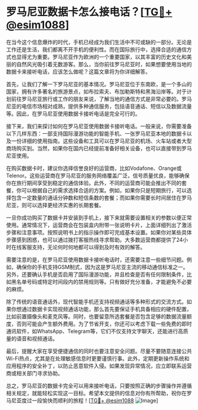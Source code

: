 # 罗马尼亚数据卡怎么接电话？[[TG💪+ @esim1088](https://t.me/s/esim1088)]

在当今这个信息爆炸的时代，手机已经成为我们生活中不可或缺的一部分。无论是工作还是生活，我们都离不开手机的便利性。而在国际旅行中，选择合适的通信方式也显得尤为重要。罗马尼亚作为欧洲的一个重要国家，以其丰富的历史文化和美丽的自然风光吸引着无数游客。那么，当你前往罗马尼亚时，如果想要使用当地的数据卡来接听电话，应该怎么做呢？这篇文章将为你详细解答。

首先，让我们了解一下罗马尼亚的基本情况。罗马尼亚位于东南欧，是一个多山的国家，拥有许多著名的旅游景点，如布拉索夫、布加勒斯特和黑海沿岸等。对于计划前往罗马尼亚旅行或工作的朋友来说，了解当地的通信方式是非常必要的。罗马尼亚的电信市场相对成熟，提供多种通信服务，包括语音通话、短信以及数据流量等。因此，在罗马尼亚使用数据卡接听电话是完全可行的。

接下来，我们来探讨如何在罗马尼亚使用数据卡接听电话。一般来说，你需要准备以下几样东西：一部支持国际漫游功能的智能手机、一张罗马尼亚本地的数据卡以及一份详细的使用指南。这些设备和工具可以在罗马尼亚的机场、火车站或者大型商场购买到。当然，如果你在国内已经提前准备好相关设备，也可以直接带到罗马尼亚使用。

在购买数据卡时，建议你选择信誉良好的运营商，比如Vodafone、Orange或Telenor。这些运营商在罗马尼亚的服务网络覆盖广泛，信号质量优良，能够确保你在旅行期间享受到稳定的通信体验。此外，不同的运营商可能会推出不同的套餐，你可以根据自己的需求选择合适的方案。例如，如果你只是短期旅行，可以选择包含一定数量的通话分钟数和短信条数的套餐；而如果你需要长时间居住在罗马尼亚，则可以选择更经济实惠的长期套餐。

一旦你成功购买了数据卡并安装到手机上，接下来就需要设置相关的参数以便正常使用。通常情况下，运营商会在包装盒内附带一张说明卡片，上面详细列出了激活步骤和注意事项。按照说明书上的指示操作即可完成基本设置。如果你对某些具体步骤感到困惑，也可以通过拨打客服热线寻求帮助。大多数运营商都提供了24小时在线客服支持，无论何时何地都可以得到及时有效的解答。

需要注意的是，在罗马尼亚使用数据卡接听电话时，还需要注意一些细节问题。例如，确保你的手机支持GSM制式，因为这是罗马尼亚主流的移动通信标准之一。另外，还要确认手机是否启用了国际漫游功能，并且检查是否有任何限制条件，比如黑名单号码或特定时间段内的禁用规则等。只有做好充分准备，才能避免不必要的麻烦。

除了传统的语音通话外，现代智能手机还支持视频通话等多种形式的交流方式。如果你想通过数据卡实现视频通话功能，那么首先要保证手机具备相应的硬件配置，比如前置摄像头和麦克风等。同时，也要留意所选套餐是否包含足够的数据流量额度，否则可能会产生额外费用。为了节省开支，你还可以考虑下载一些免费的即时通讯软件，如WhatsApp、Telegram等，它们不仅支持文字聊天，还能进行高质量的语音和视频通话。

最后，提醒大家在享受便捷通信的同时也要注意安全问题。尽量不要随意连接公共Wi-Fi热点，尤其是在处理敏感信息时更要谨慎行事。此外，定期更新操作系统和应用程序的安全补丁，以防止恶意软件入侵。如果发现异常情况，应立即联系运营商或相关部门寻求协助。

总之，罗马尼亚的数据卡完全可以用来接听电话，只要按照正确的步骤操作并遵循相关规定，就能轻松实现这一目标。希望本文提供的信息对你有所帮助，祝你在罗马尼亚度过一段愉快而顺利的旅程！[[TG💪+ @esim1088](https://t.me/s/esim1088) ![Image](https://i.postimg.cc/4NQfJmqS/Snipaste-2025-05-13-00-14-12.png)]